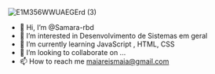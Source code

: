 ![E1M356WWUAEGErd (3)](https://user-images.githubusercontent.com/72771371/118017365-e8c3a180-b32c-11eb-8d26-0da8040ea1cf.jpg)

- 👋 Hi, I’m @Samara-rbd
- 👀 I’m interested in  Desenvolvimento de Sistemas  em geral
- 🌱 I’m currently learning  JavaScript ,  HTML,  CSS
- 💞️ I’m looking to collaborate on ...
- 📫 How to reach me  maiareismaia@gmail.com

<!---
Samara-rbd/Samara-rbd is a ✨ special ✨ repository because its `README.md` (this file) appears on your GitHub profile.
You can click the Preview link to take a look at your changes.
--->
